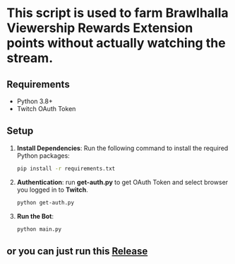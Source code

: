 # This script is used to farm Brawlhalla Viewership Rewards Extension points without actually watching the stream.

## Requirements

- Python 3.8+
- Twitch OAuth Token

## Setup

1. **Install Dependencies**: Run the following command to install the required Python packages:
   ```bash
   pip install -r requirements.txt
   
2. **Authentication**: run **get-auth.py** to get OAuth Token and select browser you logged in to **Twitch**.
   ```bash
   python get-auth.py

4. **Run the Bot**:
     ```bash
     python main.py

## or you can just run this [Release](https://github.com/birbiola/BrawlhallaViewershipRewards/releases/tag/v1.0.0)
